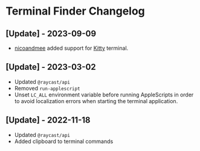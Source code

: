 # Terminal Finder Changelog

## [Update] - 2023-09-09

- [nicoandmee](https://github.com/nicoandmee) added support for [Kitty](https://sw.kovidgoyal.net/kitty/) terminal.

## [Update] - 2023-03-02

- Updated `@raycast/api`
- Removed `run-applescript`
- Unset `LC_ALL` environment variable before running AppleScripts in order to avoid localization errors when starting the terminal application.

## [Update] - 2022-11-18

- Updated `@raycast/api`
- Added clipboard to terminal commands
